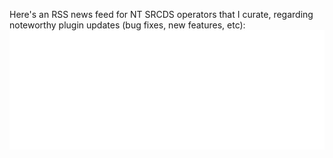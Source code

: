 Here's an RSS news feed for NT SRCDS operators that I curate, regarding noteworthy plugin updates (bug fixes, new features, etc):
<a title="A curated news feed for NT SRCDS operators regarding plugin updates" href="https://ntplugins.bearblog.dev/news/" target="_blank" rel="noopener noreferrer"><img src="/metrics.plugin.rss.svg" /></a>
